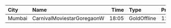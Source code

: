 | City   | Name                       |  Time | Type        | Price | Capacity | Booked |
| :----- | :------------------------- | ----: | :---------- | ----: | -------: | -----: |
| Mumbai | CarnivalMoviestarGoregaonW | 18:05 | GoldOffline |  110₹ |       23 |      2 |